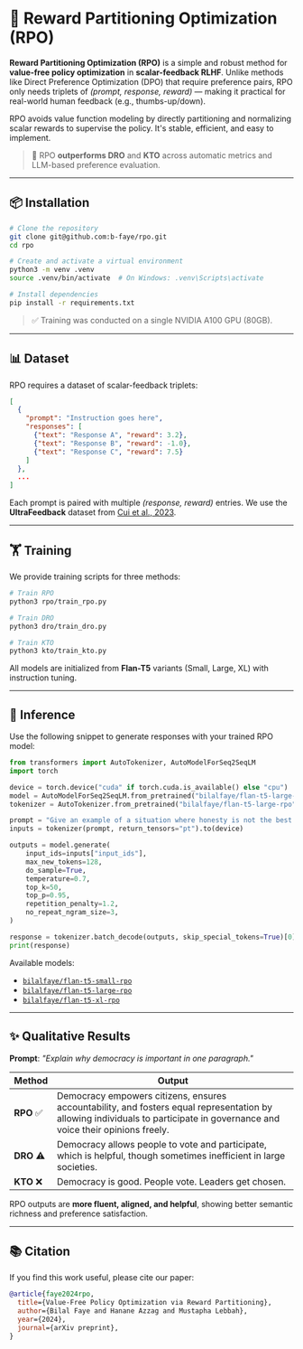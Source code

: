 # 🧠 Reward Partitioning Optimization (RPO)

**Reward Partitioning Optimization (RPO)** is a simple and robust method for **value-free policy optimization** in **scalar-feedback RLHF**. Unlike methods like Direct Preference Optimization (DPO) that require preference pairs, RPO only needs triplets of *(prompt, response, reward)* — making it practical for real-world human feedback (e.g., thumbs-up/down).

RPO avoids value function modeling by directly partitioning and normalizing scalar rewards to supervise the policy. It's stable, efficient, and easy to implement.

> 🚀 RPO **outperforms DRO** and **KTO** across automatic metrics and LLM-based preference evaluation.

---

## 📦 Installation

```bash
# Clone the repository
git clone git@github.com:b-faye/rpo.git
cd rpo

# Create and activate a virtual environment
python3 -m venv .venv
source .venv/bin/activate  # On Windows: .venv\Scripts\activate

# Install dependencies
pip install -r requirements.txt
```

> ✅ Training was conducted on a single NVIDIA A100 GPU (80GB).

---

## 📊 Dataset

RPO requires a dataset of scalar-feedback triplets:

```json
[
  {
    "prompt": "Instruction goes here",
    "responses": [
      {"text": "Response A", "reward": 3.2},
      {"text": "Response B", "reward": -1.0},
      {"text": "Response C", "reward": 7.5}
    ]
  },
  ...
]
```

Each prompt is paired with multiple *(response, reward)* entries.
We use the **UltraFeedback** dataset from [Cui et al., 2023](https://huggingface.co/datasets/HuggingFaceH4/ultrafeedback_binarized).

---

## 🏋️ Training

We provide training scripts for three methods:

```bash
# Train RPO
python3 rpo/train_rpo.py

# Train DRO
python3 dro/train_dro.py

# Train KTO
python3 kto/train_kto.py
```

All models are initialized from **Flan-T5** variants (Small, Large, XL) with instruction tuning.

---

## 🔮 Inference

Use the following snippet to generate responses with your trained RPO model:

```python
from transformers import AutoTokenizer, AutoModelForSeq2SeqLM
import torch

device = torch.device("cuda" if torch.cuda.is_available() else "cpu")
model = AutoModelForSeq2SeqLM.from_pretrained("bilalfaye/flan-t5-large-rpo").to(device)
tokenizer = AutoTokenizer.from_pretrained("bilalfaye/flan-t5-large-rpo")

prompt = "Give an example of a situation where honesty is not the best policy."
inputs = tokenizer(prompt, return_tensors="pt").to(device)

outputs = model.generate(
    input_ids=inputs["input_ids"],
    max_new_tokens=128,
    do_sample=True,
    temperature=0.7,
    top_k=50,
    top_p=0.95,
    repetition_penalty=1.2,
    no_repeat_ngram_size=3,
)

response = tokenizer.batch_decode(outputs, skip_special_tokens=True)[0]
print(response)
```

Available models:

* [`bilalfaye/flan-t5-small-rpo`](https://huggingface.co/bilalfaye/flan-t5-small-rpo)
* [`bilalfaye/flan-t5-large-rpo`](https://huggingface.co/bilalfaye/flan-t5-large-rpo)
* [`bilalfaye/flan-t5-xl-rpo`](https://huggingface.co/bilalfaye/flan-t5-xl-rpo)

---

## ✨ Qualitative Results

**Prompt**: *"Explain why democracy is important in one paragraph."*

| Method     | Output                                                                                                                                                                      |
| ---------- | --------------------------------------------------------------------------------------------------------------------------------------------------------------------------- |
| **RPO** ✅  | Democracy empowers citizens, ensures accountability, and fosters equal representation by allowing individuals to participate in governance and voice their opinions freely. |
| **DRO** ⚠️ | Democracy allows people to vote and participate, which is helpful, though sometimes inefficient in large societies.                                                         |
| **KTO** ❌  | Democracy is good. People vote. Leaders get chosen.                                                                                                                         |

RPO outputs are **more fluent, aligned, and helpful**, showing better semantic richness and preference satisfaction.

---

## 📚 Citation

If you find this work useful, please cite our paper:

```bibtex
@article{faye2024rpo,
  title={Value-Free Policy Optimization via Reward Partitioning},
  author={Bilal Faye and Hanane Azzag and Mustapha Lebbah},
  year={2024},
  journal={arXiv preprint},
}
```


